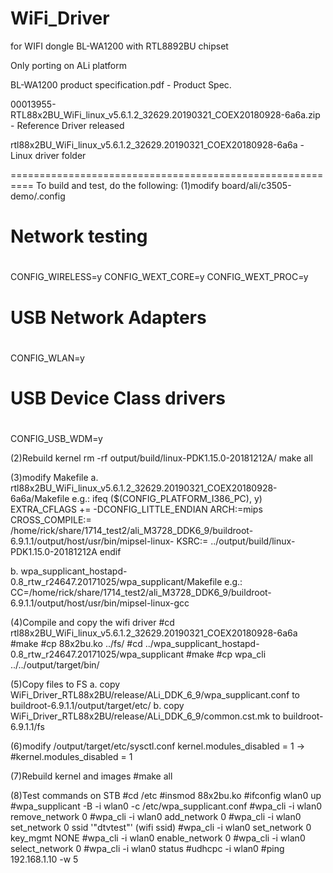 # WiFi_Driver
for WIFI dongle BL-WA1200 with RTL8892BU chipset

Only porting on ALi platform

BL-WA1200 product specification.pdf - Product Spec.

00013955-RTL88x2BU_WiFi_linux_v5.6.1.2_32629.20190321_COEX20180928-6a6a.zip - Reference Driver released

rtl88x2BU_WiFi_linux_v5.6.1.2_32629.20190321_COEX20180928-6a6a - Linux driver folder

==========================================================
To build and test, do the following:
(1)modify board/ali/c3505-demo/.config
#
# Network testing
#
CONFIG_WIRELESS=y
CONFIG_WEXT_CORE=y
CONFIG_WEXT_PROC=y

#
# USB Network Adapters
#
CONFIG_WLAN=y

#
# USB Device Class drivers
#
CONFIG_USB_WDM=y

(2)Rebuild kernel
rm -rf output/build/linux-PDK1.15.0-20181212A/
make all

(3)modify Makefile
a. rtl88x2BU_WiFi_linux_v5.6.1.2_32629.20190321_COEX20180928-6a6a/Makefile
e.g.:
ifeq ($(CONFIG_PLATFORM_I386_PC), y)
EXTRA_CFLAGS += -DCONFIG_LITTLE_ENDIAN
ARCH:=mips
CROSS_COMPILE:= /home/rick/share/1714_test2/ali_M3728_DDK6_9/buildroot-6.9.1.1/output/host/usr/bin/mipsel-linux-
KSRC:= ../output/build/linux-PDK1.15.0-20181212A
endif

b. wpa_supplicant_hostapd-0.8_rtw_r24647.20171025/wpa_supplicant/Makefile
e.g.:
CC=/home/rick/share/1714_test2/ali_M3728_DDK6_9/buildroot-6.9.1.1/output/host/usr/bin/mipsel-linux-gcc

(4)Compile and copy the wifi driver
#cd rtl88x2BU_WiFi_linux_v5.6.1.2_32629.20190321_COEX20180928-6a6a
#make
#cp 88x2bu.ko ../fs/
#cd ../wpa_supplicant_hostapd-0.8_rtw_r24647.20171025/wpa_supplicant
#make
#cp wpa_cli ../../output/target/bin/

(5)Copy files to FS
a. copy WiFi_Driver_RTL88x2BU/release/ALi_DDK_6_9/wpa_supplicant.conf to buildroot-6.9.1.1/output/target/etc/
b. copy WiFi_Driver_RTL88x2BU/release/ALi_DDK_6_9/common.cst.mk to buildroot-6.9.1.1/fs

(6)modify /output/target/etc/sysctl.conf
kernel.modules_disabled = 1 -> #kernel.modules_disabled = 1

(7)Rebuild kernel and images
#make all

(8)Test commands on STB
#cd /etc
#insmod 88x2bu.ko
#ifconfig wlan0 up
#wpa_supplicant -B -i wlan0 -c /etc/wpa_supplicant.conf
#wpa_cli -i wlan0 remove_network 0
#wpa_cli -i wlan0 add_network 0
#wpa_cli -i wlan0 set_network 0 ssid '"dtvtest"' (wifi ssid)
#wpa_cli -i wlan0 set_network 0 key_mgmt NONE
#wpa_cli -i wlan0 enable_network 0
#wpa_cli -i wlan0 select_network 0
#wpa_cli -i wlan0 status
#udhcpc -i wlan0
#ping 192.168.1.10 -w 5 
